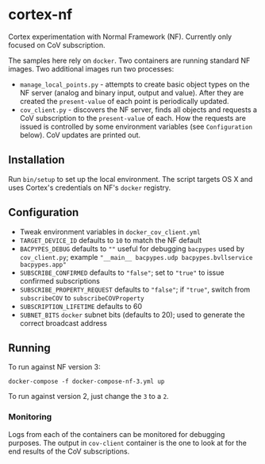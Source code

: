 # cortex-nf

Cortex experimentation with Normal Framework (NF). Currently only focused on CoV subscription.

The samples here rely on `docker`. Two containers are running standard NF images. Two additional images run two processes:
* `manage_local_points.py` - attempts to create basic object types on the NF server (analog and binary input, output and value). After they are created the `present-value` of each point is periodically updated.
* `cov_client.py` - discovers the NF server, finds all objects and requests a CoV subscription to the `present-value` of each. How the requests are issued is controlled by some environment variables (see `Configuration` below). CoV updates are printed out.

## Installation

Run `bin/setup` to set up the local environment. The script targets OS X and uses Cortex's credentials on NF's `docker` registry.

## Configuration

* Tweak environment variables in `docker_cov_client.yml`
 * `TARGET_DEVICE_ID` defaults to `10` to match the NF default
 * `BACPYPES_DEBUG` defaults to `""` useful for debugging `bacpypes` used by `cov_client.py`; example `"__main__ bacpypes.udp bacpypes.bvllservice bacpypes.app"`
 * `SUBSCRIBE_CONFIRMED` defaults to `"false"`; set to `"true"` to issue confirmed subscriptions
 * `SUBSCRIBE_PROPERTY_REQUEST` defaults to `"false"`; if `"true"`, switch from `subscribeCOV` to `subscribeCOVProperty`
 * `SUBSCRIPTION_LIFETIME` defaults to 60
 * `SUBNET_BITS` `docker` subnet bits (defaults to 20); used to generate the correct broadcast address

## Running

To run against NF version 3:

`docker-compose -f docker-compose-nf-3.yml up`

To run against version 2, just change the `3` to a `2`.

### Monitoring

Logs from each of the containers can be monitored for debugging purposes. The output in `cov-client` container is the one to look at for the end results of the CoV subscriptions.
